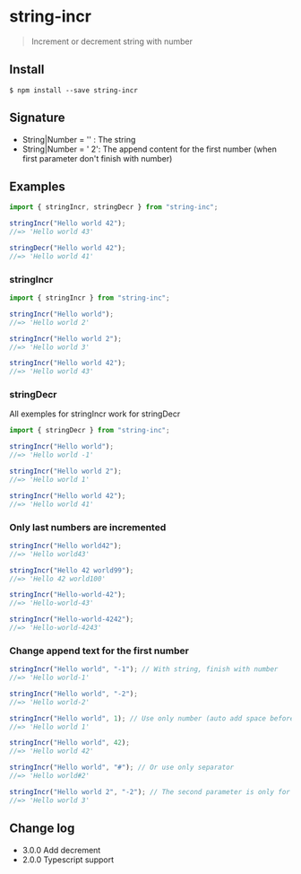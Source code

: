 # string-incr

> Increment or decrement string with number

## Install

```
$ npm install --save string-incr
```

## Signature

- String|Number = '' : The string
- String|Number = ' 2': The append content for the first number (when first parameter don't finish with number)

## Examples

```js
import { stringIncr, stringDecr } from "string-inc";

stringIncr("Hello world 42");
//=> 'Hello world 43'

stringDecr("Hello world 42");
//=> 'Hello world 41'
```

### stringIncr

```js
import { stringIncr } from "string-inc";

stringIncr("Hello world");
//=> 'Hello world 2'

stringIncr("Hello world 2");
//=> 'Hello world 3'

stringIncr("Hello world 42");
//=> 'Hello world 43'
```

### stringDecr

All exemples for stringIncr work for stringDecr

```js
import { stringDecr } from "string-inc";

stringIncr("Hello world");
//=> 'Hello world -1'

stringIncr("Hello world 2");
//=> 'Hello world 1'

stringIncr("Hello world 42");
//=> 'Hello world 41'
```

### Only last numbers are incremented

```js
stringIncr("Hello world42");
//=> 'Hello world43'

stringIncr("Hello 42 world99");
//=> 'Hello 42 world100'

stringIncr("Hello-world-42");
//=> 'Hello-world-43'

stringIncr("Hello-world-4242");
//=> 'Hello-world-4243'
```

### Change append text for the first number

```js
stringIncr("Hello world", "-1"); // With string, finish with number
//=> 'Hello world-1'

stringIncr("Hello world", "-2");
//=> 'Hello world-2'

stringIncr("Hello world", 1); // Use only number (auto add space before)
//=> 'Hello world 1'

stringIncr("Hello world", 42);
//=> 'Hello world 42'

stringIncr("Hello world", "#"); // Or use only separator
//=> 'Hello world#2'

stringIncr("Hello world 2", "-2"); // The second parameter is only for the first number !
//=> 'Hello world 3'
```

## Change log

- 3.0.0 Add decrement
- 2.0.0 Typescript support
